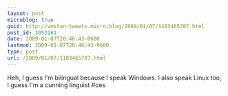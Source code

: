 ```yaml
---
layout: post
microblog: true
guid: http://vmstan-tweets.micro.blog/2009/01/07/1103465707.html
post_id: 3053161
date: 2009-01-07T20:46:43-0600
lastmod: 2009-01-07T20:46:43-0600
type: post
url: /2009/01/07/1103465707.html
---
```

Heh, I guess I'm bilingual because I speak Windows. I also speak Linux too, I guess I'm a cunning linguist #ces
